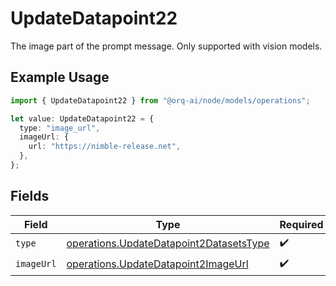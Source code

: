 # UpdateDatapoint22

The image part of the prompt message. Only supported with vision models.

## Example Usage

```typescript
import { UpdateDatapoint22 } from "@orq-ai/node/models/operations";

let value: UpdateDatapoint22 = {
  type: "image_url",
  imageUrl: {
    url: "https://nimble-release.net",
  },
};
```

## Fields

| Field                                                                                              | Type                                                                                               | Required                                                                                           | Description                                                                                        |
| -------------------------------------------------------------------------------------------------- | -------------------------------------------------------------------------------------------------- | -------------------------------------------------------------------------------------------------- | -------------------------------------------------------------------------------------------------- |
| `type`                                                                                             | [operations.UpdateDatapoint2DatasetsType](../../models/operations/updatedatapoint2datasetstype.md) | :heavy_check_mark:                                                                                 | N/A                                                                                                |
| `imageUrl`                                                                                         | [operations.UpdateDatapoint2ImageUrl](../../models/operations/updatedatapoint2imageurl.md)         | :heavy_check_mark:                                                                                 | N/A                                                                                                |